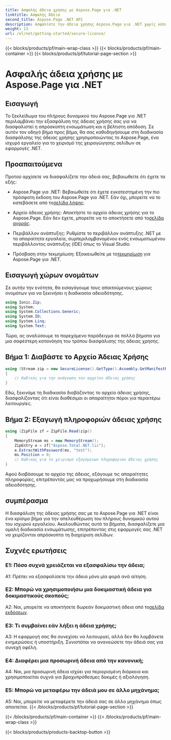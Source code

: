 ```yaml
---
title: Ασφαλής άδεια χρήσης με Aspose.Page για .NET
linktitle: Ασφαλής Άδεια
second_title: Aspose.Page .NET API
description: Ασφαλίστε την άδεια χρήσης Aspose.Page για .NET χωρίς κόπο με τον αναλυτικό οδηγό μας. Ξεκλειδώστε πλήρως τις δυνατότητες για απρόσκοπτη διαχείριση σελίδων στις εφαρμογές σας .NET.
weight: 13
url: /el/net/getting-started/secure-license/
---
```


{{< blocks/products/pf/main-wrap-class >}}
{{< blocks/products/pf/main-container >}}
{{< blocks/products/pf/tutorial-page-section >}}

# Ασφαλής άδεια χρήσης με Aspose.Page για .NET

## Εισαγωγή

Το ξεκλείδωμα του πλήρους δυναμικού του Aspose.Page για .NET περιλαμβάνει την εξασφάλιση της άδειας χρήσης σας για να διασφαλιστεί η απρόσκοπτη ενσωμάτωση και η βέλτιστη απόδοση. Σε αυτόν τον οδηγό βήμα προς βήμα, θα σας καθοδηγήσουμε στη διαδικασία διασφάλισης της άδειας χρήσης χρησιμοποιώντας το Aspose.Page, ένα ισχυρό εργαλείο για το χειρισμό της χειραγώγησης σελίδων σε εφαρμογές .NET.

## Προαπαιτούμενα

Προτού αρχίσετε να διασφαλίζετε την άδειά σας, βεβαιωθείτε ότι έχετε τα εξής:

-  Aspose.Page για .NET: Βεβαιωθείτε ότι έχετε εγκατεστημένη την πιο πρόσφατη έκδοση του Aspose.Page για .NET. Εάν όχι, μπορείτε να το κατεβάσετε από το[σελίδα λήψης](https://releases.aspose.com/page/net/).

-  Αρχείο άδειας χρήσης: Αποκτήστε το αρχείο άδειας χρήσης για το Aspose.Page. Εάν δεν έχετε, μπορείτε να το αποκτήσετε από το[σελίδα αγοράς](https://purchase.aspose.com/buy).

- Περιβάλλον ανάπτυξης: Ρυθμίστε το περιβάλλον ανάπτυξης .NET με τα απαραίτητα εργαλεία, συμπεριλαμβανομένου ενός ενσωματωμένου περιβάλλοντος ανάπτυξης (IDE) όπως το Visual Studio.

-  Πρόσβαση στην τεκμηρίωση: Εξοικειωθείτε με το[τεκμηρίωση](https://reference.aspose.com/page/net/) για Aspose.Page για .NET.

## Εισαγωγή χώρων ονομάτων

Σε αυτήν την ενότητα, θα εισαγάγουμε τους απαιτούμενους χώρους ονομάτων για να ξεκινήσει η διαδικασία αδειοδότησης.


```csharp
using Ionic.Zip;
using System;
using System.Collections.Generic;
using System.IO;
using System.Linq;
using System.Text;
```

Τώρα, ας αναλύσουμε το παρεχόμενο παράδειγμα σε πολλά βήματα για μια σαφέστερη κατανόηση του τρόπου διασφάλισης της άδειας χρήσης.

## Βήμα 1: Διαβάστε το Αρχείο Άδειας Χρήσης

```csharp
using (Stream zip = new SecureLicense().GetType().Assembly.GetManifestResourceStream("Aspose.Total.NET.lic.zip"))
{
    // Κωδικός για την ανάγνωση του αρχείου άδειας χρήσης
}
```

Εδώ, ξεκινάμε τη διαδικασία διαβάζοντας το αρχείο άδειας χρήσης, διασφαλίζοντας ότι είναι διαθέσιμοι οι απαραίτητοι πόροι για περαιτέρω λειτουργίες.

## Βήμα 2: Εξαγωγή πληροφοριών άδειας χρήσης

```csharp
using (ZipFile zf = ZipFile.Read(zip))
{
    MemoryStream ms = new MemoryStream();
    ZipEntry e = zf["Aspose.Total.NET.lic"];
    e.ExtractWithPassword(ms, "test");
    ms.Position = 0;
    // Κώδικας για το χειρισμό εξαγόμενων πληροφοριών άδειας χρήσης
}
```

Αφού διαβάσουμε το αρχείο της άδειας, εξάγουμε τις απαραίτητες πληροφορίες, επιτρέποντάς μας να προχωρήσουμε στη διαδικασία αδειοδότησης.

## συμπέρασμα

Η διασφάλιση της άδειας χρήσης σας με το Aspose.Page για .NET είναι ένα κρίσιμο βήμα για την απελευθέρωση του πλήρους δυναμικού αυτού του ισχυρού εργαλείου. Ακολουθώντας αυτά τα βήματα, διασφαλίζετε μια ομαλή διαδικασία ενσωμάτωσης, επιτρέποντας στις εφαρμογές σας .NET να χειρίζονται απρόσκοπτα τη διαχείριση σελίδων.

## Συχνές ερωτήσεις

### Ε1: Πόσο συχνά χρειάζεται να εξασφαλίσω την άδεια;

A1: Πρέπει να εξασφαλίσετε την άδεια μόνο μία φορά ανά αίτηση.

### Ε2: Μπορώ να χρησιμοποιήσω μια δοκιμαστική άδεια για δοκιμαστικούς σκοπούς;

 A2: Ναι, μπορείτε να αποκτήσετε δωρεάν δοκιμαστική άδεια από το[σελίδα εκδόσεων](https://releases.aspose.com/).

### Ε3: Τι συμβαίνει εάν λήξει η άδεια χρήσης;

A3: Η εφαρμογή σας θα συνεχίσει να λειτουργεί, αλλά δεν θα λαμβάνετε ενημερώσεις ή υποστήριξη. Συνιστάται να ανανεώσετε την άδειά σας για συνεχή οφέλη.

### Ε4: Διαφέρει μια προσωρινή άδεια από την κανονική;

A4: Ναι, μια προσωρινή άδεια ισχύει για περιορισμένη διάρκεια και χρησιμοποιείται συχνά για βραχυπρόθεσμες δοκιμές ή αξιολόγηση.

### Ε5: Μπορώ να μεταφέρω την άδειά μου σε άλλο μηχάνημα;

A5: Ναι, μπορείτε να μεταφέρετε την άδειά σας σε άλλο μηχάνημα όπως απαιτείται.
{{< /blocks/products/pf/tutorial-page-section >}}

{{< /blocks/products/pf/main-container >}}
{{< /blocks/products/pf/main-wrap-class >}}

{{< blocks/products/products-backtop-button >}}
